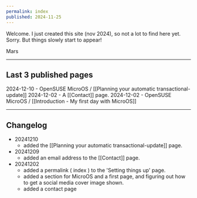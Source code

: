 ```yaml
---
permalink: index
published: 2024-11-25
---
```

Welcome. I just created this site (nov 2024), so not a lot to find here yet. Sorry. But things slowly start to appear!

Mars

---
## Last 3 published pages

2024-12-10 - OpenSUSE MicroOS / [[Planning your automatic transactional-update]]
2024-12-02 - A [[Contact]] page.
2024-12-02 - OpenSUSE MicroOS / [[Introduction - My first day with MicroOS]]


---
## Changelog

* 20241210
	* added the [[Planning your automatic transactional-update]] page.
* 20241209
	* added an email address to the [[Contact]] page.
* 20241202 
	* added a permalink ( index ) to the 'Setting things up' page.
	* added a section for MicroOS and a first page, and figuring out how to get a social media cover image shown.
	* added a contact page